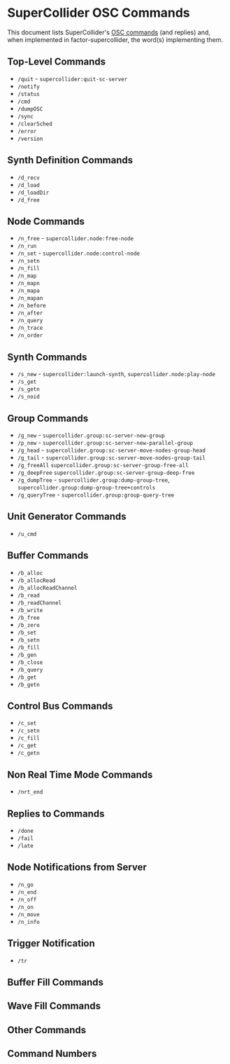 # SuperCollider OSC Commands

This document lists SuperCollider's [OSC commands](http://doc.sccode.org/Reference/Server-Command-Reference.html) (and replies) and, when implemented in factor-supercollider, the word(s) implementing them.

## Top-Level Commands
- `/quit` - `supercollider:quit-sc-server`
- `/notify`
- `/status`
- `/cmd`
- `/dumpOSC`
- `/sync`
- `/clearSched`
- `/error`
- `/version`

## Synth Definition Commands
- `/d_recv`
- `/d_load`
- `/d_loadDir`
- `/d_free`

## Node Commands
- `/n_free` - `supercollider.node:free-node`
- `/n_run`
- `/n_set` - `supercollider.node:control-node`
- `/n_setn`
- `/n_fill`
- `/n_map`
- `/n_mapn`
- `/n_mapa`
- `/n_mapan`
- `/n_before`
- `/n_after`
- `/n_query`
- `/n_trace`
- `/n_order`

## Synth Commands
- `/s_new` - `supercollider:launch-synth`, `supercollider.node:play-node`
- `/s_get`
- `/s_getn`
- `/s_noid`

## Group Commands
- `/g_new` - `supercollider.group:sc-server-new-group`
- `/p_new` - `supercollider.group:sc-server-new-parallel-group`
- `/g_head` - `supercollider.group:sc-server-move-nodes-group-head`
- `/g_tail` - `supercollider.group:sc-server-move-nodes-group-tail`
- `/g_freeAll` `supercollider.group:sc-server-group-free-all`
- `/g_deepFree` `supercollider.group:sc-server-group-deep-free`
- `/g_dumpTree` - `supercollider.group:dump-group-tree`, `supercollider.group:dump-group-tree+controls`
- `/g_queryTree` - `supercollider.group:group-query-tree`

## Unit Generator Commands
- `/u_cmd`

## Buffer Commands
- `/b_alloc`
- `/b_allocRead`
- `/b_allocReadChannel`
- `/b_read`
- `/b_readChannel`
- `/b_write`
- `/b_free`
- `/b_zero`
- `/b_set`
- `/b_setn`
- `/b_fill`
- `/b_gen`
- `/b_close`
- `/b_query`
- `/b_get`
- `/b_getn`

## Control Bus Commands
- `/c_set`
- `/c_setn`
- `/c_fill`
- `/c_get`
- `/c_getn`

## Non Real Time Mode Commands
- `/nrt_end`

## Replies to Commands
- `/done`
- `/fail`
- `/late`

## Node Notifications from Server
- `/n_go`
- `/n_end`
- `/n_off`
- `/n_on`
- `/n_move`
- `/n_info`

## Trigger Notification
- `/tr`

## Buffer Fill Commands
## Wave Fill Commands
## Other Commands
## Command Numbers
